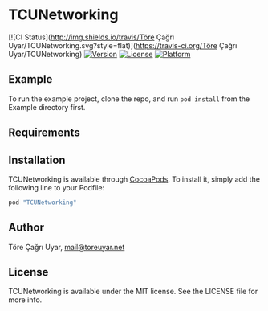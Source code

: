 # TCUNetworking

[![CI Status](http://img.shields.io/travis/Töre Çağrı Uyar/TCUNetworking.svg?style=flat)](https://travis-ci.org/Töre Çağrı Uyar/TCUNetworking)
[![Version](https://img.shields.io/cocoapods/v/TCUNetworking.svg?style=flat)](http://cocoapods.org/pods/TCUNetworking)
[![License](https://img.shields.io/cocoapods/l/TCUNetworking.svg?style=flat)](http://cocoapods.org/pods/TCUNetworking)
[![Platform](https://img.shields.io/cocoapods/p/TCUNetworking.svg?style=flat)](http://cocoapods.org/pods/TCUNetworking)

## Example

To run the example project, clone the repo, and run `pod install` from the Example directory first.

## Requirements

## Installation

TCUNetworking is available through [CocoaPods](http://cocoapods.org). To install
it, simply add the following line to your Podfile:

```ruby
pod "TCUNetworking"
```

## Author

Töre Çağrı Uyar, mail@toreuyar.net

## License

TCUNetworking is available under the MIT license. See the LICENSE file for more info.
